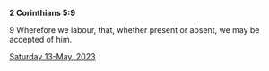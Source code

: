 **2 Corinthians 5:9**

9 Wherefore we labour, that, whether present or absent, we may be accepted of him.

[Saturday 13-May, 2023](https://t.me/s/daily_scripture)

